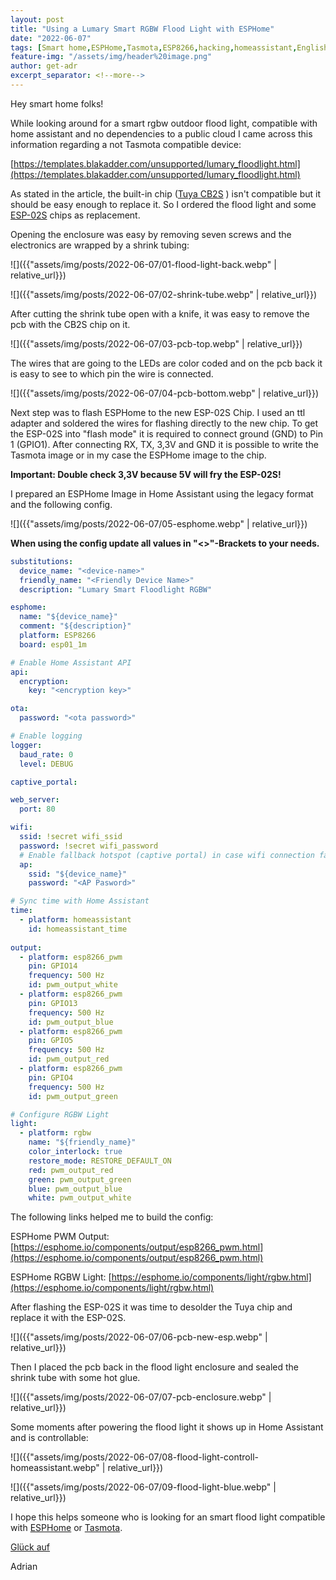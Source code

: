 ```yaml
---
layout: post
title: "Using a Lumary Smart RGBW Flood Light with ESPHome"
date: "2022-06-07"
tags: [Smart home,ESPHome,Tasmota,ESP8266,hacking,homeassistant,English]
feature-img: "/assets/img/header%20image.png"
author: get-adr
excerpt_separator: <!--more-->
---
```

Hey smart home folks!

While looking around for a smart rgbw outdoor flood light, compatible with home assistant and no dependencies to a public cloud I came across this information regarding a not Tasmota compatible device:

[https://templates.blakadder.com/unsupported/lumary_floodlight.html](https://templates.blakadder.com/unsupported/lumary_floodlight.html)


As stated in the article, the built-in chip ([Tuya CB2S](https://developer.tuya.com/en/docs/iot/cb2s-module-datasheet?id=Kafgfsa2aaypq) ) isn't compatible but it should be easy enough to replace it.
So I ordered the flood light and some [ESP-02S](https://tasmota.github.io/docs/Pinouts/#tywe2s) chips as replacement.
<!--more-->
Opening the enclosure was easy by removing seven screws and  the electronics are wrapped by a shrink tubing:

![]({{"assets/img/posts/2022-06-07/01-flood-light-back.webp" | relative_url}})

![]({{"assets/img/posts/2022-06-07/02-shrink-tube.webp" | relative_url}})

After cutting the shrink tube open with a knife, it was easy to remove the pcb with the CB2S chip on it.

![]({{"assets/img/posts/2022-06-07/03-pcb-top.webp" | relative_url}})

The wires that are going to the LEDs are color coded and on the pcb back it is easy to see to which pin the wire is connected.

![]({{"assets/img/posts/2022-06-07/04-pcb-bottom.webp" | relative_url}})

Next step was to flash ESPHome to the new ESP-02S Chip. I used an ttl adapter and soldered the wires for flashing directly to the new chip. To get the ESP-02S into "flash mode" it is required to connect ground (GND) to Pin 1 (GPIO1).
After connecting RX, TX, 3,3V and GND it is possible to write the Tasmota image or in my case the ESPHome image to the chip.

**Important: Double check 3,3V because 5V will fry the ESP-02S!**

I prepared an ESPHome Image in Home Assistant using the legacy format and the following config.

![]({{"assets/img/posts/2022-06-07/05-esphome.webp" | relative_url}})

**When using the config update all values in "<>"-Brackets to your needs.**

````yaml
substitutions:
  device_name: "<device-name>"
  friendly_name: "<Friendly Device Name>"
  description: "Lumary Smart Floodlight RGBW"

esphome:
  name: "${device_name}"
  comment: "${description}"
  platform: ESP8266
  board: esp01_1m

# Enable Home Assistant API
api:
  encryption:
    key: "<encryption key>"

ota:
  password: "<ota password>"

# Enable logging
logger:
  baud_rate: 0
  level: DEBUG

captive_portal:

web_server:
  port: 80

wifi:
  ssid: !secret wifi_ssid
  password: !secret wifi_password
  # Enable fallback hotspot (captive portal) in case wifi connection fails
  ap:
    ssid: "${device_name}"
    password: "<AP Pasword>"

# Sync time with Home Assistant
time:
  - platform: homeassistant
    id: homeassistant_time
    
output:
  - platform: esp8266_pwm
    pin: GPIO14
    frequency: 500 Hz
    id: pwm_output_white
  - platform: esp8266_pwm
    pin: GPIO13
    frequency: 500 Hz
    id: pwm_output_blue
  - platform: esp8266_pwm
    pin: GPIO5
    frequency: 500 Hz
    id: pwm_output_red
  - platform: esp8266_pwm
    pin: GPIO4
    frequency: 500 Hz
    id: pwm_output_green

# Configure RGBW Light
light:
  - platform: rgbw
    name: "${friendly_name}"
    color_interlock: true
    restore_mode: RESTORE_DEFAULT_ON
    red: pwm_output_red
    green: pwm_output_green
    blue: pwm_output_blue
    white: pwm_output_white

````
The following links helped me to build the config:

ESPHome PWM Output: [https://esphome.io/components/output/esp8266_pwm.html](https://esphome.io/components/output/esp8266_pwm.html)

ESPHome RGBW Light: [https://esphome.io/components/light/rgbw.html](https://esphome.io/components/light/rgbw.html)

After flashing the ESP-02S it was time to desolder the Tuya chip and replace it with the ESP-02S.

![]({{"assets/img/posts/2022-06-07/06-pcb-new-esp.webp" | relative_url}})

Then I placed the pcb back in the flood light enclosure and sealed the shrink tube with some hot glue.

![]({{"assets/img/posts/2022-06-07/07-pcb-enclosure.webp" | relative_url}})

Some moments after powering the flood light it shows up in Home Assistant and is controllable:

![]({{"assets/img/posts/2022-06-07/08-flood-light-controll-homeassistant.webp" | relative_url}})

![]({{"assets/img/posts/2022-06-07/09-flood-light-blue.webp" | relative_url}})

I hope this helps someone who is looking for an smart flood light compatible with [ESPHome](https://esphome.io) or [Tasmota](https://tasmota.github.io/docs/).

[Glück auf](https://en.wikipedia.org/wiki/Gl%C3%BCck_auf)

Adrian
